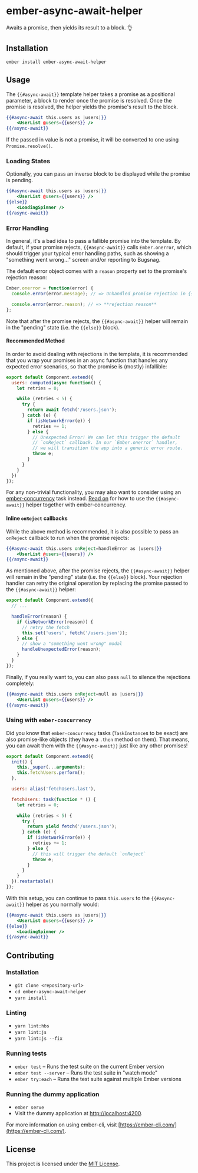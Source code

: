 # ember-async-await-helper

Awaits a promise, then yields its result to a block. 👌

## Installation

```
ember install ember-async-await-helper
```


## Usage

The `{{#async-await}}` template helper takes a promise as a positional parameter, a block to render once the promise is resolved. Once the promise is resolved, the helper yields the promise's result to the block.

```hbs
{{#async-await this.users as |users|}}
    <UserList @users={{users}} />
{{/async-await}}
```

If the passed in value is not a promise, it will be converted to one using `Promise.resolve()`.

### Loading States

Optionally, you can pass an inverse block to be displayed while the promise is pending.

```hbs
{{#async-await this.users as |users|}}
    <UserList @users={{users}} />
{{else}}
    <LoadingSpinner />
{{/async-await}}
```

### Error Handling

In general, it's a bad idea to pass a fallible promise into the template. By default, if your promise rejects, `{{#async-await}}` calls `Ember.onerror`, which should trigger your typical error handling paths, such as showing a "something went wrong..." screen and/or reporting to Bugsnag.

The default error object comes with a `reason` property set to the promise's rejection reason:

```js
Ember.onerror = function(error) {
  console.error(error.message); // => Unhandled promise rejection in {{#async-await}}: **rejection reason**

  console.error(error.reason); // => **rejection reason**
};
```

Note that after the promise rejects, the `{{#async-await}}` helper will remain in the "pending" state (i.e. the `{{else}}` block).

#### Recommended Method

In order to avoid dealing with rejections in the template, it is recommended that you wrap your promises in an async function that handles any expected error scenarios, so that the promise is (mostly) infallible:

```js
export default Component.extend({
  users: computed(async function() {
    let retries = 0;

    while (retries < 5) {
      try {
        return await fetch('/users.json');
      } catch (e) {
        if (isNetworkError(e)) {
          retries += 1;
        } else {
          // Unexpected Error! We can let this trigger the default
          // `onReject` callback. In our `Ember.onerror` handler,
          // we will transition the app into a generic error route.
          throw e;
        }
      }
    }
  })
});
```

For any non-trivial functionality, you may also want to consider using an [ember-concurrency](https://ember-concurrency.com/) task instead. [Read on](#using-with-ember-concurrency) for how to use the `{{#async-await}}` helper together with ember-concurrency.

#### Inline `onReject` callbacks

While the above method is recommended, it is also possible to pass an `onReject` callback to run when the promise rejects:

```hbs
{{#async-await this.users onReject=handleError as |users|}}
    <UserList @users={{users}} />
{{/async-await}}
```

As mentioned above,  after the promise rejects, the `{{#async-await}}` helper will remain in the "pending" state (i.e. the `{{else}}` block). Your rejection handler can retry the original operation by replacing the promise passed to the `{{#async-await}}` helper:

```js
export default Component.extend({
  // ...

  handleError(reason) {
    if (isNetworkError(reason)) {
      // retry the fetch
      this.set('users', fetch('/users.json'));
    } else {
      // show a "something went wrong" modal
      handleUnexpectedError(reason);
    }
  }
});
```

Finally, if you really want to, you can also pass `null` to silence the rejections completely:

```hbs
{{#async-await this.users onReject=null as |users|}}
    <UserList @users={{users}} />
{{/async-await}}
```

### Using with `ember-concurrency`

Did you know that `ember-concurrency` tasks (`TaskInstance`s to be exact) are also promise-like objects (they have a `.then` method on them). That means, you can await them with the `{{#async-await}}` just like any other promises!

```js
export default Component.extend({
  init() {
    this._super(...arguments);
    this.fetchUsers.perform();
  },

  users: alias('fetchUsers.last'),

  fetchUsers: task(function * () {
    let retries = 0;

    while (retries < 5) {
      try {
        return yield fetch('/users.json');
      } catch (e) {
        if (isNetworkError(e)) {
          retries += 1;
        } else {
          // this will trigger the default `onReject`
          throw e;
        }
      }
    }
  }).restartable()
});
```

With this setup, you can continue to pass `this.users` to the `{{#async-await}}` helper as you normally would:

```hbs
{{#async-await this.users as |users|}}
    <UserList @users={{users}} />
{{else}}
    <LoadingSpinner />
{{/async-await}}
```

## Contributing

### Installation

* `git clone <repository-url>`
* `cd ember-async-await-helper`
* `yarn install`

### Linting

* `yarn lint:hbs`
* `yarn lint:js`
* `yarn lint:js --fix`

### Running tests

* `ember test` – Runs the test suite on the current Ember version
* `ember test --server` – Runs the test suite in "watch mode"
* `ember try:each` – Runs the test suite against multiple Ember versions

### Running the dummy application

* `ember serve`
* Visit the dummy application at [http://localhost:4200](http://localhost:4200).

For more information on using ember-cli, visit [https://ember-cli.com/](https://ember-cli.com/).

## License

This project is licensed under the [MIT License](LICENSE.md).

